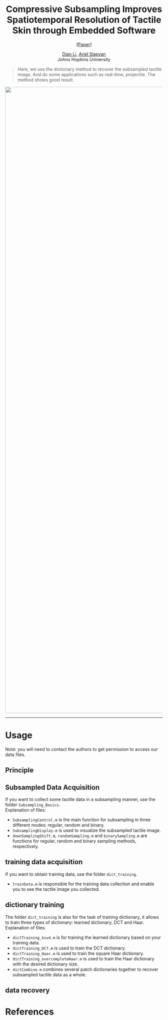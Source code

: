 <div align="center">

# Compressive Subsampling Improves Spatiotemporal Resolution of Tactile Skin through Embedded Software

[[Paper]()]

[Dian Li](), [Ariel Slapyan]()<br />
Johns Hopkins University

</div>

> Here, we use the dictionary method to recover the subsampled tactile image. And do some applications such as real-time, projectile. The method shows good result.

<div align="center">
    <img src="assets/overview.png" width="2000">
</div>

---
# Usage
Note: you will need to contact the authors to get permission to access our data files.

## Principle

## Subsampled Data Acquisition
If you want to collect some tactile data in a subsampling manner, use the folder `Subsampling_Basics`. <br />
Explanation of files:
* `SubsamplingControl.m` is the main function for subsampling in three different modes: regular, random and binary.
* `SubsamplingDisplay.m` is used to visualize the subsampled tactile image.
* `downSamplingShift.m`, `randomSampling.m` and `binarySampling.m` are functions for regular, random and binary sampling methods, respectively.

## training data acquisition
If you want to obtain training data, use the folder `dict_training`.
* `trainData.m` is responsible for the training data collection and enable you to see the tactile image you collected.

## dictionary training
The folder `dict_training` is also for the task of training dictionary, it allows to train three types of dictionary: learned dictionary, DCT and Haar.
Explanation of files:
* `dictTraining_ksvd.m` is for training the learned dictionary based on your training data.
* `dictTraining_DCT.m` is used to train the DCT dictionary.
* `dictTraining_Haar.m` is used to train the square Haar dictionary.
* `dictTraining_overcompleteHaar.m` is used to train the Haar dictionary with the desired dictionary size.
* `dictCombine.m` combines several patch dictionaries together to recover subsampled tactile data as a whole.

## data recovery

# References




